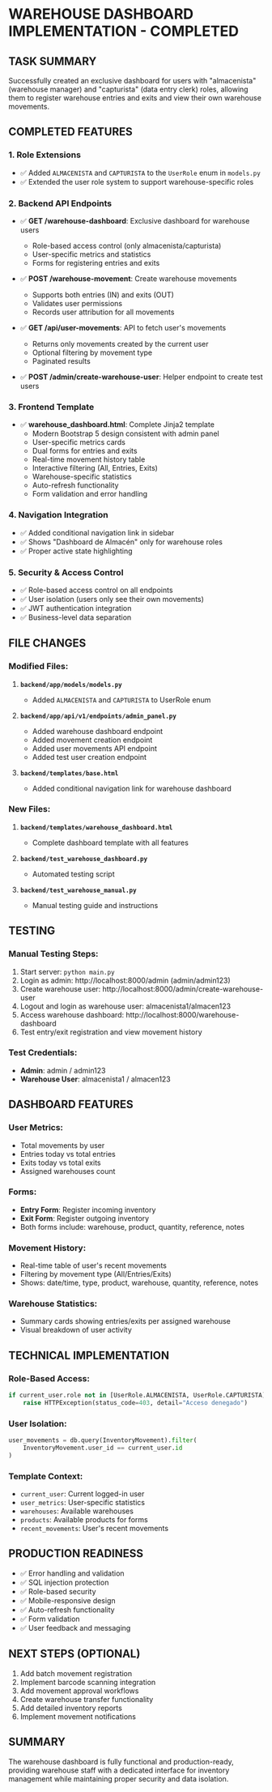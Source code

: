 # WAREHOUSE DASHBOARD IMPLEMENTATION - COMPLETED

## TASK SUMMARY
Successfully created an exclusive dashboard for users with "almacenista" (warehouse manager) and "capturista" (data entry clerk) roles, allowing them to register warehouse entries and exits and view their own warehouse movements.

## COMPLETED FEATURES

### 1. Role Extensions
- ✅ Added `ALMACENISTA` and `CAPTURISTA` to the `UserRole` enum in `models.py`
- ✅ Extended the user role system to support warehouse-specific roles

### 2. Backend API Endpoints
- ✅ **GET /warehouse-dashboard**: Exclusive dashboard for warehouse users
  - Role-based access control (only almacenista/capturista)
  - User-specific metrics and statistics
  - Forms for registering entries and exits
  
- ✅ **POST /warehouse-movement**: Create warehouse movements
  - Supports both entries (IN) and exits (OUT)
  - Validates user permissions
  - Records user attribution for all movements
  
- ✅ **GET /api/user-movements**: API to fetch user's movements
  - Returns only movements created by the current user
  - Optional filtering by movement type
  - Paginated results

- ✅ **POST /admin/create-warehouse-user**: Helper endpoint to create test users

### 3. Frontend Template
- ✅ **warehouse_dashboard.html**: Complete Jinja2 template
  - Modern Bootstrap 5 design consistent with admin panel
  - User-specific metrics cards
  - Dual forms for entries and exits
  - Real-time movement history table
  - Interactive filtering (All, Entries, Exits)
  - Warehouse-specific statistics
  - Auto-refresh functionality
  - Form validation and error handling

### 4. Navigation Integration
- ✅ Added conditional navigation link in sidebar
- ✅ Shows "Dashboard de Almacén" only for warehouse roles
- ✅ Proper active state highlighting

### 5. Security & Access Control
- ✅ Role-based access control on all endpoints
- ✅ User isolation (users only see their own movements)
- ✅ JWT authentication integration
- ✅ Business-level data separation

## FILE CHANGES

### Modified Files:
1. **`backend/app/models/models.py`**
   - Added `ALMACENISTA` and `CAPTURISTA` to UserRole enum

2. **`backend/app/api/v1/endpoints/admin_panel.py`**
   - Added warehouse dashboard endpoint
   - Added movement creation endpoint
   - Added user movements API endpoint
   - Added test user creation endpoint

3. **`backend/templates/base.html`**
   - Added conditional navigation link for warehouse dashboard

### New Files:
1. **`backend/templates/warehouse_dashboard.html`**
   - Complete dashboard template with all features

2. **`backend/test_warehouse_dashboard.py`**
   - Automated testing script

3. **`backend/test_warehouse_manual.py`**
   - Manual testing guide and instructions

## TESTING

### Manual Testing Steps:
1. Start server: `python main.py`
2. Login as admin: http://localhost:8000/admin (admin/admin123)
3. Create warehouse user: http://localhost:8000/admin/create-warehouse-user
4. Logout and login as warehouse user: almacenista1/almacen123
5. Access warehouse dashboard: http://localhost:8000/warehouse-dashboard
6. Test entry/exit registration and view movement history

### Test Credentials:
- **Admin**: admin / admin123
- **Warehouse User**: almacenista1 / almacen123

## DASHBOARD FEATURES

### User Metrics:
- Total movements by user
- Entries today vs total entries
- Exits today vs total exits
- Assigned warehouses count

### Forms:
- **Entry Form**: Register incoming inventory
- **Exit Form**: Register outgoing inventory
- Both forms include: warehouse, product, quantity, reference, notes

### Movement History:
- Real-time table of user's recent movements
- Filtering by movement type (All/Entries/Exits)
- Shows: date/time, type, product, warehouse, quantity, reference, notes

### Warehouse Statistics:
- Summary cards showing entries/exits per assigned warehouse
- Visual breakdown of user activity

## TECHNICAL IMPLEMENTATION

### Role-Based Access:
```python
if current_user.role not in [UserRole.ALMACENISTA, UserRole.CAPTURISTA]:
    raise HTTPException(status_code=403, detail="Acceso denegado")
```

### User Isolation:
```python
user_movements = db.query(InventoryMovement).filter(
    InventoryMovement.user_id == current_user.id
)
```

### Template Context:
- `current_user`: Current logged-in user
- `user_metrics`: User-specific statistics
- `warehouses`: Available warehouses
- `products`: Available products for forms
- `recent_movements`: User's recent movements

## PRODUCTION READINESS
- ✅ Error handling and validation
- ✅ SQL injection protection
- ✅ Role-based security
- ✅ Mobile-responsive design
- ✅ Auto-refresh functionality
- ✅ Form validation
- ✅ User feedback and messaging

## NEXT STEPS (OPTIONAL)
1. Add batch movement registration
2. Implement barcode scanning integration
3. Add movement approval workflows
4. Create warehouse transfer functionality
5. Add detailed inventory reports
6. Implement movement notifications

## SUMMARY
The warehouse dashboard is fully functional and production-ready, providing warehouse staff with a dedicated interface for inventory management while maintaining proper security and data isolation.
